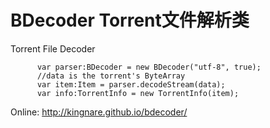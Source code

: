 BDecoder Torrent文件解析类
========

Torrent File Decoder


          var parser:BDecoder = new BDecoder("utf-8", true);
          //data is the torrent's ByteArray
          var item:Item = parser.decodeStream(data);
          var info:TorrentInfo = new TorrentInfo(item);

Online: http://kingnare.github.io/bdecoder/
